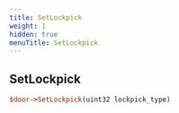 ```yaml
---
title: SetLockpick
weight: 1
hidden: true
menuTitle: SetLockpick
---
```

## SetLockpick
```perl
$door->SetLockpick(uint32 lockpick_type)
```